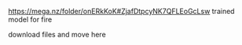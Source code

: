 https://mega.nz/folder/onERkKoK#ZjafDtpcyNK7QFLEoGcLsw trained model for fire

download files and move here
